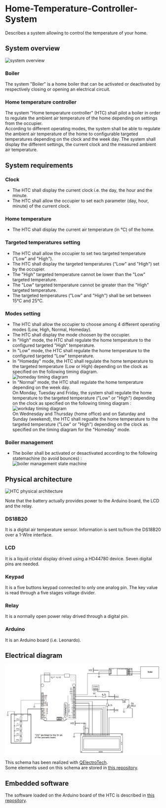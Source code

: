 # Home-Temperature-Controller-System
Describes a system allowing to control the temperature of your home.

## System overview

![system overview](http://www.plantuml.com/plantuml/proxy?src=https://raw.github.com/HomeMadeBots/Home-Temperature-Controller-System/master/uml/system_overview.puml)

### Boiler
The system "Boiler" is a home boiler that can be activated or deactivated by
respectively closing or opening an electrical circuit.

### Home temperature controller

The system "Home temperature controller" (HTC) shall pilot a boiler in order to
regulate the ambient air temperature of the home depending on settings from the
occupier.  
According to different operating modes, the system shall be able to regulate the
ambient air temperature of the home to configurable targeted temperatures
depending on the clock and the week day.
The system shall display the different settings, the current clock and the
measured ambient air temperature.

## System requirements

### Clock

* The HTC shall display the current clock i.e. the day, the hour and the minute.
* The HTC shall allow the occupier to set each parameter (day, hour, minute) of
the current clock.

### Home temperature
* The HTC shall display the current air temperature (in °C) of the home.

### Targeted temperatures setting

* The HTC shall allow the occupier to set two targeted temperature ("Low" and
"High").
* The HTC shall display the targeted temperatures ("Low" and "High") set by the
occupier.
* The "High" targeted temperature cannot be lower than the "Low" targeted
temperature.
* The "Low" targeted temperature cannot be greater than the "High" targeted
temperature.
* The targeted temperatures ("Low" and "High") shall be set between 15°C and 25°C.

### Modes setting

* The HTC shall allow the occupier to choose among 4 different operating modes
(Low, High, Normal, Homeday).
* The HTC shall display the mode choosen by the occupier.
* In "High" mode, the HTC shall regulate the home temperature to the configured
targeted "High" temperature.
* In "Low" mode, the HTC shall regulate the home temperature to the configured
targeted "Low" temperature.
* In "Homeday" mode, the HTC shall regulate the home temperature to the
targeted temperature (Low or High) depending on the clock as specified on the
following timing diagram.  
![homeday timing diagram](http://www.plantuml.com/plantuml/proxy?src=https://raw.github.com/HomeMadeBots/Home-Temperature-Controller-System/master/uml/homeday_timing_diagram.puml)
* In "Normal" mode, the HTC shall regulate the home temperature depending on the
week day.  
On Monday, Tuesday and Friday, the system shall regulate the home temperature to
the targeted temperature ("Low" or "High") depending on the clock as specified
on the following timing diagram :  
![workday timing diagram](http://www.plantuml.com/plantuml/proxy?src=https://raw.github.com/HomeMadeBots/Home-Temperature-Controller-System/master/uml/workday_timing_diagram.puml)  
On Wednesday and Thursday (home office) and on Saturday and Sunday (weekend),
the HTC shall regualte the home temperature to the targeted temperature ("Low"
or "High") depending on the clock as specified on the timing diagram for the
"Homeday" mode.

### Boiler management

* The boiler shall be activated or desactivated according to the following
statemachine (to avoid bounces) :  
![boiler management state machine](http://www.plantuml.com/plantuml/proxy?src=https://raw.github.com/HomeMadeBots/Home-Temperature-Controller-System/master/uml/boiler_management_state_machine.puml)

## Physical architecture

![HTC physical architecture](http://www.plantuml.com/plantuml/proxy?src=https://raw.github.com/HomeMadeBots/Home-Temperature-Controller-System/master/uml/system_physical_arch.puml)

Note that the battery actually provides power to the Arduino board, the LCD and
the relay.

### DS18B20

It is a digital air temperature sensor. Information is sent to/from the DS18B20
over a 1-Wire interface.

### LCD

It is a liquid cristal display drived using a HD44780 device. Seven digital pins
are needed.

### Keypad

It is a five buttons keypad connected to only one analog pin. The key value is
read through a five stages voltage divider.

### Relay

It is a normally open power relay drived through a digital pin.

### Arduino

It is an Arduino board (i.e. Leonardo).

## Electrical diagram

![HTC electrical schema](elec/htc.png)

This schema has been realized with [QElectroTech](https://qelectrotech.org/).  
Some elements used on this schema are stored in
[this repository](https://github.com/HomeMadeBots/Electrical-Diagrams).

## Embedded software

The software loaded on the Arduino board of the HTC is described in 
[this repository](https://github.com/HomeMadeBots/Home_Temperature_Controller).